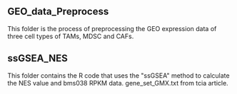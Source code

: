 ## GEO_data_Preprocess
This folder is the process of preprocessing the GEO expression data of three cell types of TAMs, MDSC and CAFs.
## ssGSEA_NES
This folder contains the R code that uses the "ssGSEA" method to calculate the NES value and bms038 RPKM data.
gene_set_GMX.txt from tcia article.
